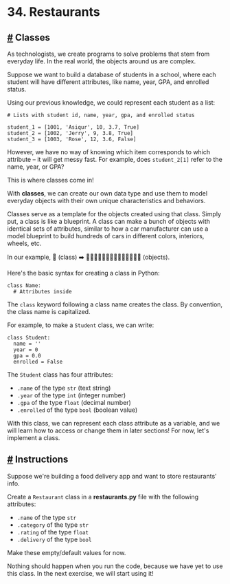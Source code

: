 # 34\. Restaurants

## [#](https://www.codedex.io/python/34-restaurants#classes) Classes

As technologists, we create programs to solve problems that stem from everyday life. In the real world, the objects around us are complex.

Suppose we want to build a database of students in a school, where each student will have different attributes, like name, year, GPA, and enrolled status.

Using our previous knowledge, we could represent each student as a list:

    # Lists with student id, name, year, gpa, and enrolled status
    
    student_1 = [1001, 'Asiqur', 10, 3.7, True]
    student_2 = [1002, 'Jerry', 9, 3.8, True]
    student_3 = [1003, 'Rose', 12, 3.6, False]
    

However, we have no way of knowing which item corresponds to which attribute – it will get messy fast. For example, does `student_2[1]` refer to the name, year, or GPA?

This is where classes come in!

With **classes**, we can create our own data type and use them to model everyday objects with their own unique characteristics and behaviors.

Classes serve as a template for the objects created using that class. Simply put, a class is like a blueprint. A class can make a bunch of objects with identical sets of attributes, similar to how a car manufacturer can use a model blueprint to build hundreds of cars in different colors, interiors, wheels, etc.

In our example, 📜 (class) ➡️ 👩🏼‍💻👨🏻‍💻👩🏽‍💻👩‍💻🧑🏾‍💻 (objects).

Here's the basic syntax for creating a class in Python:

    class Name:
      # Attributes inside
    

The `class` keyword following a class name creates the class. By convention, the class name is capitalized.

For example, to make a `Student` class, we can write:

    class Student:
      name = ''
      year = 0
      gpa = 0.0
      enrolled = False
    

The `Student` class has four attributes:

-   `.name` of the type `str` (text string)
-   `.year` of the type `int` (integer number)
-   `.gpa` of the type `float` (decimal number)
-   `.enrolled` of the type `bool` (boolean value)

With this class, we can represent each class attribute as a variable, and we will learn how to access or change them in later sections! For now, let's implement a class.

## [#](https://www.codedex.io/python/34-restaurants#instructions) Instructions

Suppose we're building a food delivery app and want to store restaurants' info.

Create a `Restaurant` class in a **restaurants.py** file with the following attributes:

-   `.name` of the type `str`
-   `.category` of the type `str`
-   `.rating` of the type `float`
-   `.delivery` of the type `bool`

Make these empty/default values for now.

Nothing should happen when you run the code, because we have yet to use this class. In the next exercise, we will start using it!



